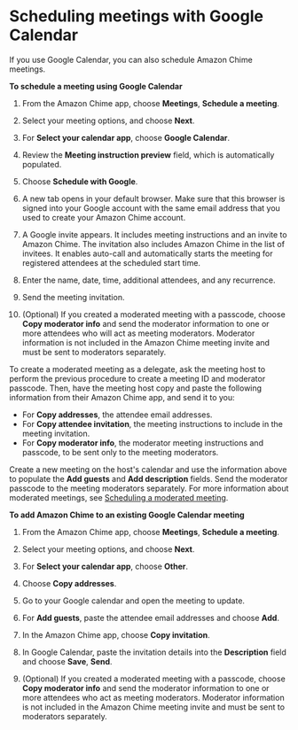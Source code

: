 # Scheduling meetings with Google Calendar<a name="chime-scheduling-google"></a>

If you use Google Calendar, you can also schedule Amazon Chime meetings\.

**To schedule a meeting using Google Calendar**

1. From the Amazon Chime app, choose **Meetings**, **Schedule a meeting**\.

1. Select your meeting options, and choose **Next**\.

1. For **Select your calendar app**, choose **Google Calendar**\.

1. Review the **Meeting instruction preview** field, which is automatically populated\.

1. Choose **Schedule with Google**\.

1. A new tab opens in your default browser\. Make sure that this browser is signed into your Google account with the same email address that you used to create your Amazon Chime account\.

1. A Google invite appears\. It includes meeting instructions and an invite to Amazon Chime\. The invitation also includes Amazon Chime in the list of invitees\. It enables auto\-call and automatically starts the meeting for registered attendees at the scheduled start time\.

1. Enter the name, date, time, additional attendees, and any recurrence\.

1. Send the meeting invitation\.

1. \(Optional\) If you created a moderated meeting with a passcode, choose **Copy moderator info** and send the moderator information to one or more attendees who will act as meeting moderators\. Moderator information is not included in the Amazon Chime meeting invite and must be sent to moderators separately\.

To create a moderated meeting as a delegate, ask the meeting host to perform the previous procedure to create a meeting ID and moderator passcode\. Then, have the meeting host copy and paste the following information from their Amazon Chime app, and send it to you:
+ For **Copy addresses**, the attendee email addresses\.
+ For **Copy attendee invitation**, the meeting instructions to include in the meeting invitation\.
+ For **Copy moderator info**, the moderator meeting instructions and passcode, to be sent only to the meeting moderators\.

Create a new meeting on the host's calendar and use the information above to populate the **Add guests** and **Add description** fields\. Send the moderator passcode to the meeting moderators separately\. For more information about moderated meetings, see [Scheduling a moderated meeting](moderate-meeting.md)\.

**To add Amazon Chime to an existing Google Calendar meeting**

1. From the Amazon Chime app, choose **Meetings**, **Schedule a meeting**\.

1. Select your meeting options, and choose **Next**\.

1. For **Select your calendar app**, choose **Other**\.

1. Choose **Copy addresses**\.

1. Go to your Google calendar and open the meeting to update\.

1. For **Add guests**, paste the attendee email addresses and choose **Add**\.

1. In the Amazon Chime app, choose **Copy invitation**\.

1. In Google Calendar, paste the invitation details into the **Description** field and choose **Save**, **Send**\.

1. \(Optional\) If you created a moderated meeting with a passcode, choose **Copy moderator info** and send the moderator information to one or more attendees who act as meeting moderators\. Moderator information is not included in the Amazon Chime meeting invite and must be sent to moderators separately\.